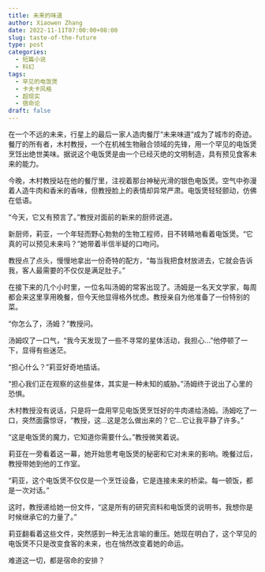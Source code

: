 ```yaml
---
title: 未来的味道
author: Xiaowen Zhang
date: 2022-11-11T07:00:00+08:00
slug: taste-of-the-future
type: post
categories:
  - 短篇小说
  - 科幻
tags:
  - 罕见的电饭煲
  - 卡夫卡风格
  - 超现实
  - 宿命论
draft: false
---
```


在一个不远的未来，行星上的最后一家人造肉餐厅“未来味道”成为了城市的奇迹。餐厅的所有者，木村教授，一个在机械生物融合领域的先锋，用一个罕见的电饭煲烹饪出绝世美味。据说这个电饭煲是由一个已经灭绝的文明制造，具有预见食客未来的能力。

今晚，木村教授站在他的餐厅里，注视着那台神秘光滑的银色电饭煲。空气中弥漫着人造牛肉和香米的香味，但教授脸上的表情却异常严肃。电饭煲轻轻颤动，仿佛在低语。

“今天，它又有预言了。”教授对面前的新来的厨师说道。

新厨师，莉亚，一个年轻而野心勃勃的生物工程师，目不转睛地看着电饭煲。“它真的可以预见未来吗？”她带着半信半疑的口吻问。

教授点了点头，慢慢地拿出一份奇特的配方，“每当我把食材放进去，它就会告诉我，客人最需要的不仅仅是满足肚子。”

在接下来的几个小时里，一位名叫汤姆的常客出现了。汤姆是一名天文学家，每周都会来这里享用晚餐，但今天他显得格外忧虑。教授亲自为他准备了一份特别的菜。

“你怎么了，汤姆？”教授问。

汤姆叹了一口气，“我今天发现了一些不寻常的星体活动，我担心...”他停顿了一下，显得有些迷茫。

“担心什么？”莉亚好奇地插话。

“担心我们正在观察的这些星体，其实是一种未知的威胁。”汤姆终于说出了心里的恐惧。

木村教授没有说话，只是将一盘用罕见电饭煲烹饪好的牛肉递给汤姆。汤姆吃了一口，突然面露惊讶，“教授，这...这是怎么做出来的？它...它让我平静了许多。”

“这是电饭煲的魔力，它知道你需要什么。”教授微笑着说。

莉亚在一旁看着这一幕，她开始思考电饭煲的秘密和它对未来的影响。晚餐过后，教授带她到他的工作室。

“莉亚，这个电饭煲不仅仅是一个烹饪设备，它是连接未来的桥梁。每一顿饭，都是一次对话。”

这时，教授递给她一份文件，“这是所有的研究资料和电饭煲的说明书，我想你是时候继承它的力量了。”

莉亚翻看着这些文件，突然感到一种无法言喻的重压。她现在明白了，这个罕见的电饭煲不只是改变食客的未来，也在悄然改变着她的命运。

难道这一切，都是宿命的安排？